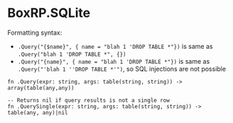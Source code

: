 # BoxRP.SQLite

Formatting syntax:
- `.Query("{$name}", { name = "blah 1 'DROP TABLE *"})` is same as `.Query("blah 1 'DROP TABLE *", {})`
- `.Query("{name}", { name = "blah 1 'DROP TABLE *"})` is same as `.Query("'blah 1 ''DROP TABLE *'")`, so SQL injections are not possible

```
fn .Query(expr: string, args: table(string, string)) -> array(table(any,any))

-- Returns nil if query results is not a single row
fn .QuerySingle(expr: string, args: table(string, string)) -> table(any, any)|nil
```